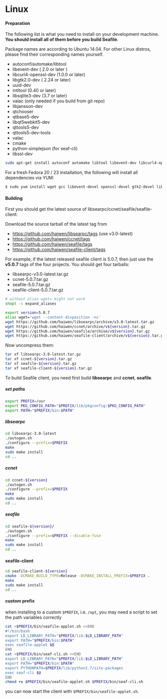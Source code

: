 # Linux

#### Preparation

The following list is what you need to install on your development machine. __You should install all of them before you build Seafile__.

Package names are according to Ubuntu 14.04. For other Linux distros, please find their corresponding names yourself.

* autoconf/automake/libtool
* libevent-dev ( 2.0 or later )
* libcurl4-openssl-dev  (1.0.0 or later)
* libgtk2.0-dev ( 2.24 or later)
* uuid-dev
* intltool (0.40 or later)
* libsqlite3-dev (3.7 or later)
* valac  (only needed if you build from git repo)
* libjansson-dev
* qtchooser
* qtbase5-dev
* libqt5webkit5-dev
* qttools5-dev
* qttools5-dev-tools
* valac
* cmake
* python-simplejson (for seaf-cli)
* libssl-dev

```bash
sudo apt-get install autoconf automake libtool libevent-dev libcurl4-openssl-dev libgtk2.0-dev uuid-dev intltool libsqlite3-dev valac libjansson-dev cmake qtchooser qtbase5-dev libqt5webkit5-dev qttools5-dev qttools5-dev-tools libssl-dev
```
For a fresh Fedora 20 / 23 installation, the following will install all dependencies via YUM:

```bash
$ sudo yum install wget gcc libevent-devel openssl-devel gtk2-devel libuuid-devel sqlite-devel jansson-devel intltool cmake libtool vala gcc-c++ qt5-qtbase-devel qt5-qttools-devel qt5-qtwebkit-devel libcurl-devel openssl-devel
```

#### Building

First you should get the latest source of libsearpc/ccnet/seafile/seafile-client:

Download the source tarball of the latest tag from

- https://github.com/haiwen/libsearpc/tags (use v3.0-latest)
- https://github.com/haiwen/ccnet/tags
- https://github.com/haiwen/seafile/tags
- https://github.com/haiwen/seafile-client/tags

For example, if the latest released seafile client is 5.0.7, then just use the **v5.0.7** tags of the four projects. You should get four tarballs:

- libsearpc-v3.0-latest.tar.gz
- ccnet-5.0.7.tar.gz
- seafile-5.0.7.tar.gz
- seafile-client-5.0.7.tar.gz

```sh
# without alias wget= might not work
shopt -s expand_aliases

export version=5.0.7
alias wget='wget --content-disposition -nc'
wget https://github.com/haiwen/libsearpc/archive/v3.0-latest.tar.gz
wget https://github.com/haiwen/ccnet/archive/v${version}.tar.gz
wget https://github.com/haiwen/seafile/archive/v${version}.tar.gz
wget https://github.com/haiwen/seafile-client/archive/v${version}.tar.gz
```

Now uncompress them:

```sh
tar xf libsearpc-3.0-latest.tar.gz
tar xf ccnet-${version}.tar.gz
tar xf seafile-${version}.tar.gz
tar xf seafile-client-${version}.tar.gz
```

To build Seafile client, you need first build **libsearpc** and **ccnet**, **seafile**.

##### set paths
```bash
export PREFIX=/usr
export PKG_CONFIG_PATH="$PREFIX/lib/pkgconfig:$PKG_CONFIG_PATH"
export PATH="$PREFIX/bin:$PATH"
```

##### libsearpc

```bash
cd libsearpc-3.0-latest
./autogen.sh
./configure --prefix=$PREFIX
make
sudo make install
cd ..
```

##### ccnet #####

```bash
cd ccnet-${version}
./autogen.sh
./configure --prefix=$PREFIX
make
sudo make install
cd ..
```

##### seafile

```bash
cd seafile-${version}/
./autogen.sh
./configure --prefix=$PREFIX --disable-fuse
make
sudo make install
cd ..
```

#### seafile-client

```bash
cd seafile-client-${version}
cmake -DCMAKE_BUILD_TYPE=Release -DCMAKE_INSTALL_PREFIX=$PREFIX .
make
sudo make install
cd ..
```

#### custom prefix
when installing to a custom ```$PREFIX```, i.e. ```/opt```, you may need a script to set the path variables correctly

```bash
cat >$PREFIX/bin/seafile-applet.sh <<END
#!/bin/bash
export LD_LIBRARY_PATH="$PREFIX/lib:$LD_LIBRARY_PATH"
export PATH="$PREFIX/bin:$PATH"
exec seafile-applet $@
END
cat >$PREFIX/bin/seaf-cli.sh <<END
export LD_LIBRARY_PATH="$PREFIX/lib:$LD_LIBRARY_PATH"
export PATH="$PREFIX/bin:$PATH"
export PYTHONPATH=$PREFIX/lib/python2.7/site-packages
exec seaf-cli $@
END
chmod +x $PREFIX/bin/seafile-applet.sh $PREFIX/bin/seaf-cli.sh
```
you can now start the client with ```$PREFIX/bin/seafile-applet.sh```.

